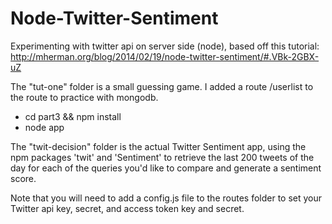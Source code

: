 Node-Twitter-Sentiment
======================

Experimenting with twitter api on server side (node), based off this tutorial: 
http://mherman.org/blog/2014/02/19/node-twitter-sentiment/#.VBk-2GBX-uZ

The "tut-one" folder is a small guessing game. I added a route /userlist to the route to practice with mongodb.
  - cd part3 && npm install
  - node app
  
The "twit-decision" folder is the actual Twitter Sentiment app, using the npm packages 'twit' and 'Sentiment' to retrieve the last 200 tweets of the day for each of the queries you'd like to compare and generate a sentiment score.

Note that you will need to add a config.js file to the routes folder to set your Twitter api key, secret, and access token key and secret.
